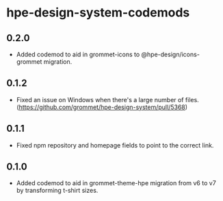 # hpe-design-system-codemods

## 0.2.0

- Added codemod to aid in grommet-icons to @hpe-design/icons-grommet migration.

## 0.1.2

- Fixed an issue on Windows when there's a large number of files. (https://github.com/grommet/hpe-design-system/pull/5368)

## 0.1.1

- Fixed npm repository and homepage fields to point to the correct link.

## 0.1.0

- Added codemod to aid in grommet-theme-hpe migration from v6 to v7 by transforming t-shirt sizes.
